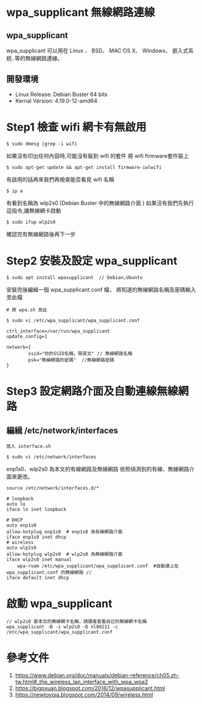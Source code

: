 # wpa_supplicant 無線網路連線
##  wpa_supplicant
wpa_supplicant 可以用在 Linux 、 BSD、 MAC OS X、 Windows、 嵌入式系統..等的無線網路連線。
## 開發環境
* Linux Release: Debian Buster 64 bits
* Kernal Version: 4.19.0-12-amd64
# Step1 檢查 wifi 網卡有無啟用
```
$ sudo dmesg |grep -i wifi
```
如果沒有印出任何內容時,可能沒有裝到 wifi 的套件
將 wifi firmware套件裝上

```
$ sudo apt-get update && apt-get install firmware-iwlwifi
```


有啟用的話再來我們再檢查能否看見 wifi 名稱 

```
$ ip a 
```
有看到名稱為 wlp2s0 (Debian Buster 中的無線網路介面 )
如果沒有我們先執行這指令,讓無線網卡啟動
```
$ sudo ifup wlp2s0  
```
確認完有無線網路後再下一步
# Step2 安裝及設定 wpa_supplicant 
```
$ sudo apt install wpasupplicant  // Debian,Ubuntu
```
安裝完後編緝一個 wpa_supplicant.conf 檔，
將知道的無線網路名稱及密碼輸入至此檔
```
# 將 wpa.sh 放此
```

```  
$ sudo vi /etc/wpa_supplicant/wpa_supplicant.conf
```

```
ctrl_interface=/var/run/wpa_supplicant
update_config=1

network={
        ssid="你的SSID名稱，限英文" // 無線網路名稱
        psk="無線網路的密碼"  //無線網路密碼
}

```
# Step3 設定網路介面及自動連線無線網路
## 編緝 /etc/network/interfaces 
```
放入 interface.sh
```

    
``` 
$ sudo vi /etc/network/interfaces 
```
enp1s0、wlp2s0 為本文的有線網路及無線網路
依照偵測到的有線、無線網路介面來更改。

    source /etc/network/interfaces.d/*
    
    # loopback 
    auto lo
    iface lo inet loopback
    
    # DHCP 
    auto enp1s0
    allow-hotplug enp1s0  # enp1s0 為有線網路介面
    iface enp1s0 inet dhcp
    # wireless
    auto wlp2s0
    allow-hotplug wlp2s0  # wlp2s0 為無線網路介面
    iface wlp2s0 inet manual
        wpa-roam /etc/wpa_supplicant/wpa_supplicant.conf  #自動連上在 wpa_supplicant.conf 的無線網路 //
    iface default inet dhcp

# 啟動 wpa_supplicant
```
// wlp2s0 是本文的無線網卡名稱，請讀者查看自已的無線網卡名稱
wpa_supplicant -B -i wlp2s0 -D nl80211 -c /etc/wpa_supplicant/wpa_supplicant.conf

```

# 參考文件
1. https://www.debian.org/doc/manuals/debian-reference/ch05.zh-tw.html#_the_wireless_lan_interface_with_wpa_wpa2
2. https://bigpxuan.blogspot.com/2016/12/wpasupplicant.html
3. https://newtoypia.blogspot.com/2014/09/wireless.html